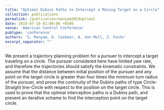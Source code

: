 ```yaml
---
title: "Optimal Dubins Paths to Intercept a Moving Target on a Circle"
collection: publications
permalink: /publication/manyam2019optimal
date: 2019-07-10 01:00:00 +0500
venue: 'American Control Conference'
pubtype: 'conference'
authors: 'S. Manyam, D. Casbeer, A. Von Moll, Z. Fuchs'
excerpt_separator: ""
---
```

We present a trajectory planning problem for a pursuer to intercept a target traveling on a circle. The pursuer considered here have limited yaw rate, and therefore the trajectories should satisfy the kinematic constraints. We assume that the distance between initial position of the pursuer and any point on the target circle is greater than four times the minimum turn radius of the pursuer, and prove the continuity of the Dubins paths of type Circle-Straight line-Circle with respect to the position on the target circle. This is used to prove that the optimal interception paths is a Dubins path, and present an iterative scheme to find the interception point on the target circle.
